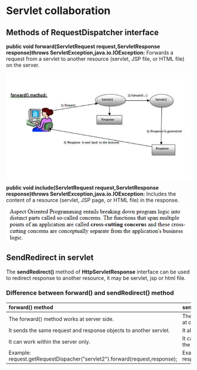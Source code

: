 # Servlet collaboration

## Methods of RequestDispatcher interface

**public void forward\(ServletRequest request,ServletResponse response\)throws ServletException,java.io.IOException:**  Forwards a request from a servlet to another resource \(servlet, JSP file, or HTML file\) on the server.

![](../.gitbook/assets/image%20%286%29.png)

**public void include\(ServletRequest request,ServletResponse response\)throws ServletException,java.io.IOException:** Includes the content of a resource \(servlet, JSP page, or HTML file\) in the response.

![](../.gitbook/assets/image.png)

## SendRedirect in servlet

 The **sendRedirect\(\)** method of **HttpServletResponse** interface can be used to redirect response to another resource, it may be servlet, jsp or html file.

### Difference between forward\(\) and sendRedirect\(\) method

| forward\(\) method | sendRedirect\(\) method |
| :--- | :--- |
| The forward\(\) method works at server side. | The sendRedirect\(\) method works at client side. |
| It sends the same request and response objects to another servlet. | It always sends a new request. |
| It can work within the server only. | It can be used within and outside the server. |
| Example: request.getRequestDispacher\("servlet2"\).forward\(request,response\); | Example: response.sendRedirect\("servlet2"\); |


